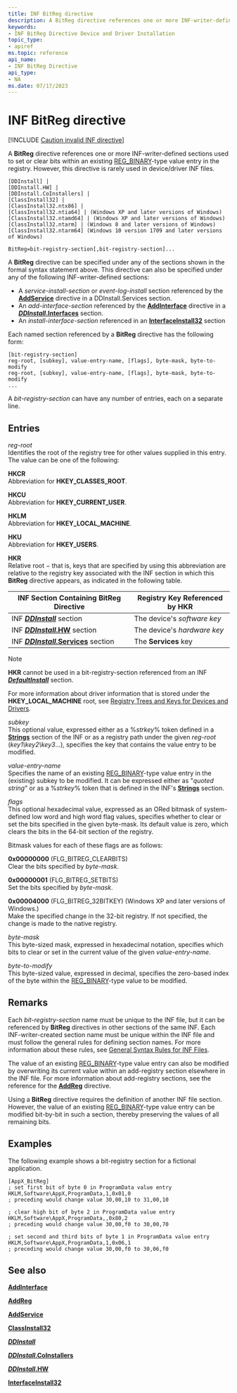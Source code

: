 ```yaml
---
title: INF BitReg directive
description: A BitReg directive references one or more INF-writer-defined sections used to set or clear bits within an existing REG_BINARY-type value entry in the registry (this directive is rarely used in device/driver INF files).
keywords:
- INF BitReg Directive Device and Driver Installation
topic_type:
- apiref
ms.topic: reference
api_name:
- INF BitReg Directive
api_type:
- NA
ms.date: 07/17/2023
---
```


# INF BitReg directive

[!INCLUDE [Caution invalid INF directive](../includes/inf-directive-invalid-22h2.md)]

A **BitReg** directive references one or more INF-writer-defined sections used to set or clear bits within an existing [REG_BINARY](/windows/desktop/SysInfo/registry-value-types)-type value entry in the registry. However, this directive is rarely used in device/driver INF files.

```inf
[DDInstall] | 
[DDInstall.HW] | 
[DDInstall.CoInstallers] | 
[ClassInstall32] | 
[ClassInstall32.ntx86] | 
[ClassInstall32.ntia64] | (Windows XP and later versions of Windows)
[ClassInstall32.ntamd64] | (Windows XP and later versions of Windows)
[ClassInstall32.ntarm] | (Windows 8 and later versions of Windows)
[ClassInstall32.ntarm64] (Windows 10 version 1709 and later versions of Windows)
 
BitReg=bit-registry-section[,bit-registry-section]...
```

A **BitReg** directive can be specified under any of the sections shown in the formal syntax statement above. This directive can also be specified under any of the following INF-writer-defined sections:

- A *service-install-section* or *event-log-install* section referenced by the [**AddService**](inf-addservice-directive.md) directive in a DDInstall.Services section.
- An *add-interface-section* referenced by the [**AddInterface**](inf-addinterface-directive.md) directive in a [***DDInstall*.Interfaces**](inf-ddinstall-interfaces-section.md) section.
- An *install-interface-section* referenced in an [**InterfaceInstall32**](inf-interfaceinstall32-section.md) section

Each named section referenced by a **BitReg** directive has the following form:

```inf
[bit-registry-section]
reg-root, [subkey], value-entry-name, [flags], byte-mask, byte-to-modify
reg-root, [subkey], value-entry-name, [flags], byte-mask, byte-to-modify
...
```

A *bit-registry-section* can have any number of entries, each on a separate line.

## Entries

*reg-root*  
Identifies the root of the registry tree for other values supplied in this entry. The value can be one of the following:

**HKCR**  
Abbreviation for **HKEY_CLASSES_ROOT**.

**HKCU**  
Abbreviation for **HKEY_CURRENT_USER**.

**HKLM**  
Abbreviation for **HKEY_LOCAL_MACHINE**.

**HKU**  
Abbreviation for **HKEY_USERS**.

**HKR**  
Relative root − that is, keys that are specified by using this abbreviation are relative to the registry key associated with the INF section in which this **BitReg** directive appears, as indicated in the following table.

| INF Section Containing BitReg Directive | Registry Key Referenced by HKR |
|--|--|
| INF [***DDInstall***](inf-ddinstall-section.md) section | The device's *software key* |
| INF [***DDInstall*.HW**](inf-ddinstall-hw-section.md) section | The device's *hardware key* |
| INF [***DDInstall*.Services**](inf-ddinstall-services-section.md) section | The **Services** key |

> [!NOTE]
> **HKR** cannot be used in a bit-registry-section referenced from an INF [***DefaultInstall***](inf-defaultinstall-section.md) section.

For more information about driver information that is stored under the **HKEY_LOCAL_MACHINE** root, see [Registry Trees and Keys for Devices and Drivers](registry-trees-and-keys.md).

*subkey*  
This optional value, expressed either as a %*strkey*% token defined in a [**Strings**](inf-strings-section.md) section of the INF or as a registry path under the given *reg-root* (*key1\\key2\\key3*...), specifies the key that contains the value entry to be modified.

*value-entry-name*  
Specifies the name of an existing [REG_BINARY](/windows/desktop/SysInfo/registry-value-types)-type value entry in the (existing) subkey to be modified. It can be expressed either as "*quoted string*" or as a %*strkey*% token that is defined in the INF's [**Strings**](inf-strings-section.md) section.

*flags*  
This optional hexadecimal value, expressed as an ORed bitmask of system-defined low word and high word flag values, specifies whether to clear or set the bits specified in the given byte-mask. Its default value is zero, which clears the bits in the 64-bit section of the registry.

Bitmask values for each of these flags are as follows:

**0x00000000** (FLG_BITREG_CLEARBITS)  
Clear the bits specified by *byte-mask*.

**0x00000001** (FLG_BITREG_SETBITS)  
Set the bits specified by *byte-mask*.

**0x00004000** (FLG_BITREG_32BITKEY) (Windows XP and later versions of Windows.)  
 Make the specified change in the 32-bit registry. If not specified, the change is made to the native registry.

*byte-mask*  
This byte-sized mask, expressed in hexadecimal notation, specifies which bits to clear or set in the current value of the given *value-entry-name*.

*byte-to-modify*  
This byte-sized value, expressed in decimal, specifies the zero-based index of the byte within the [REG_BINARY](/windows/desktop/SysInfo/registry-value-types)-type value to be modified.

## Remarks

Each *bit-registry-section* name must be unique to the INF file, but it can be referenced by **BitReg** directives in other sections of the same INF. Each INF-writer-created section name must be unique within the INF file and must follow the general rules for defining section names. For more information about these rules, see [General Syntax Rules for INF Files](general-syntax-rules-for-inf-files.md).

The value of an existing [REG_BINARY](/windows/desktop/SysInfo/registry-value-types)-type value entry can also be modified by overwriting its current value within an add-registry section elsewhere in the INF file. For more information about add-registry sections, see the reference for the [**AddReg**](inf-addreg-directive.md) directive.

Using a **BitReg** directive requires the definition of another INF file section. However, the value of an existing [REG_BINARY](/windows/desktop/SysInfo/registry-value-types)-type value entry can be modified bit-by-bit in such a section, thereby preserving the values of all remaining bits.

## Examples

The following example shows a bit-registry section for a fictional application.

```inf
[AppX_BitReg]
; set first bit of byte 0 in ProgramData value entry
HKLM,Software\AppX,ProgramData,1,0x01,0 
; preceding would change value 30,00,10 to 31,00,10

; clear high bit of byte 2 in ProgramData value entry
HKLM,Software\AppX,ProgramData,,0x80,2
; preceding would change value 30,00,f0 to 30,00,70

; set second and third bits of byte 1 in ProgramData value entry
HKLM,Software\AppX,ProgramData,1,0x06,1
; preceding would change value 30,00,f0 to 30,06,f0
```

## See also

[**AddInterface**](inf-addinterface-directive.md)

[**AddReg**](inf-addreg-directive.md)

[**AddService**](inf-addservice-directive.md)

[**ClassInstall32**](inf-classinstall32-section.md)

[***DDInstall***](inf-ddinstall-section.md)

[***DDInstall*.CoInstallers**](inf-ddinstall-coinstallers-section.md)

[***DDInstall*.HW**](inf-ddinstall-hw-section.md)

[**InterfaceInstall32**](inf-interfaceinstall32-section.md)
